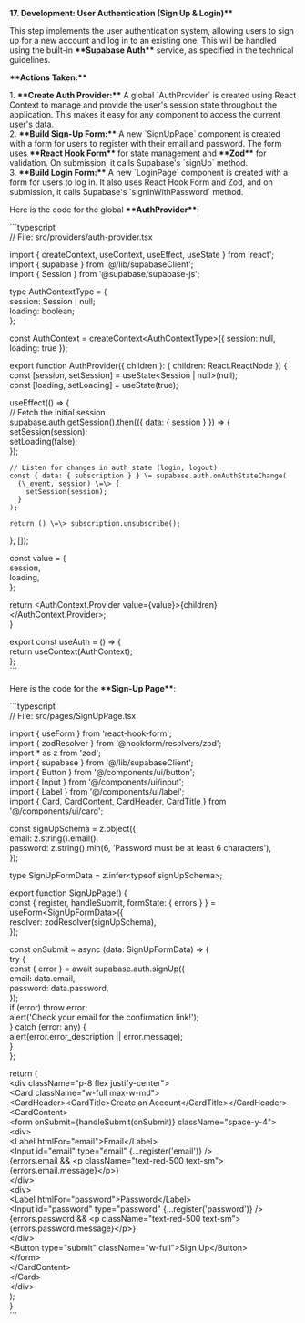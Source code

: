**17\. Development: User Authentication (Sign Up & Login)\*\***

This step implements the user authentication system, allowing users to sign up for a new account and log in to an existing one. This will be handled using the built-in **\*\*Supabase Auth\*\*** service, as specified in the technical guidelines.

**\*\*Actions Taken:\*\***

1\. **\*\*Create Auth Provider:\*\*** A global \`AuthProvider\` is created using React Context to manage and provide the user's session state throughout the application. This makes it easy for any component to access the current user's data.  
2\. **\*\*Build Sign-Up Form:\*\*** A new \`SignUpPage\` component is created with a form for users to register with their email and password. The form uses **\*\*React Hook Form\*\*** for state management and **\*\*Zod\*\*** for validation. On submission, it calls Supabase's \`signUp\` method.  
3\. **\*\*Build Login Form:\*\*** A new \`LoginPage\` component is created with a form for users to log in. It also uses React Hook Form and Zod, and on submission, it calls Supabase's \`signInWithPassword\` method.

Here is the code for the global **\*\*AuthProvider\*\***:

\`\`\`typescript  
// File: src/providers/auth-provider.tsx

import { createContext, useContext, useEffect, useState } from 'react';  
import { supabase } from '@/lib/supabaseClient';  
import { Session } from '@supabase/supabase-js';

type AuthContextType \= {  
 session: Session | null;  
 loading: boolean;  
};

const AuthContext \= createContext\<AuthContextType\>({ session: null, loading: true });

export function AuthProvider({ children }: { children: React.ReactNode }) {  
 const \[session, setSession\] \= useState\<Session | null\>(null);  
 const \[loading, setLoading\] \= useState(true);

useEffect(() \=\> {  
 // Fetch the initial session  
 supabase.auth.getSession().then(({ data: { session } }) \=\> {  
 setSession(session);  
 setLoading(false);  
 });

    // Listen for changes in auth state (login, logout)
    const { data: { subscription } } \= supabase.auth.onAuthStateChange(
      (\_event, session) \=\> {
        setSession(session);
      }
    );

    return () \=\> subscription.unsubscribe();

}, \[\]);

const value \= {  
 session,  
 loading,  
 };

return \<AuthContext.Provider value={value}\>{children}\</AuthContext.Provider\>;  
}

export const useAuth \= () \=\> {  
 return useContext(AuthContext);  
};  
\`\`\`

Here is the code for the **\*\*Sign-Up Page\*\***:

\`\`\`typescript  
// File: src/pages/SignUpPage.tsx

import { useForm } from 'react-hook-form';  
import { zodResolver } from '@hookform/resolvers/zod';  
import \* as z from 'zod';  
import { supabase } from '@/lib/supabaseClient';  
import { Button } from '@/components/ui/button';  
import { Input } from '@/components/ui/input';  
import { Label } from '@/components/ui/label';  
import { Card, CardContent, CardHeader, CardTitle } from '@/components/ui/card';

const signUpSchema \= z.object({  
 email: z.string().email(),  
 password: z.string().min(6, 'Password must be at least 6 characters'),  
});

type SignUpFormData \= z.infer\<typeof signUpSchema\>;

export function SignUpPage() {  
 const { register, handleSubmit, formState: { errors } } \= useForm\<SignUpFormData\>({  
 resolver: zodResolver(signUpSchema),  
 });

const onSubmit \= async (data: SignUpFormData) \=\> {  
 try {  
 const { error } \= await supabase.auth.signUp({  
 email: data.email,  
 password: data.password,  
 });  
 if (error) throw error;  
 alert('Check your email for the confirmation link\!');  
 } catch (error: any) {  
 alert(error.error_description || error.message);  
 }  
 };

return (  
 \<div className="p-8 flex justify-center"\>  
 \<Card className="w-full max-w-md"\>  
 \<CardHeader\>\<CardTitle\>Create an Account\</CardTitle\>\</CardHeader\>  
 \<CardContent\>  
 \<form onSubmit={handleSubmit(onSubmit)} className="space-y-4"\>  
 \<div\>  
 \<Label htmlFor="email"\>Email\</Label\>  
 \<Input id="email" type="email" {...register('email')} /\>  
 {errors.email && \<p className="text-red-500 text-sm"\>{errors.email.message}\</p\>}  
 \</div\>  
 \<div\>  
 \<Label htmlFor="password"\>Password\</Label\>  
 \<Input id="password" type="password" {...register('password')} /\>  
 {errors.password && \<p className="text-red-500 text-sm"\>{errors.password.message}\</p\>}  
 \</div\>  
 \<Button type="submit" className="w-full"\>Sign Up\</Button\>  
 \</form\>  
 \</CardContent\>  
 \</Card\>  
 \</div\>  
 );  
}  
\`\`\`
